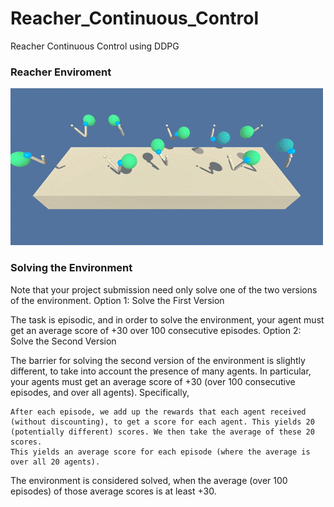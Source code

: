 # Reacher_Continuous_Control
Reacher Continuous Control using DDPG
### Reacher Enviroment
![Reacher](https://github.com/TriKnight/Reacher_Continuous_Control/blob/master/misc/reacher.gif)

### Solving the Environment

Note that your project submission need only solve one of the two versions of the environment.
Option 1: Solve the First Version

The task is episodic, and in order to solve the environment, your agent must get an average score of +30 over 100 consecutive episodes.
Option 2: Solve the Second Version

The barrier for solving the second version of the environment is slightly different, to take into account the presence of many agents. In particular, your agents must get an average score of +30 (over 100 consecutive episodes, and over all agents). Specifically,

    After each episode, we add up the rewards that each agent received (without discounting), to get a score for each agent. This yields 20 (potentially different) scores. We then take the average of these 20 scores.
    This yields an average score for each episode (where the average is over all 20 agents).

The environment is considered solved, when the average (over 100 episodes) of those average scores is at least +30.
